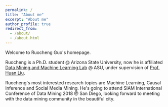 ```yaml
---
permalink: /
title: "About me"
excerpt: "About me"
author_profile: true
redirect_from: 
  - /about/
  - /about.html
---
```

Welcome to Ruocheng Guo's homepage.

Ruocheng is a Ph.D. student @ Arizona State University, now he is affiliated [Data Mining and Machine Learning Lab](http://dmml.asu.edu/) @ ASU, under supervision of [Prof. Huan Liu](http://www.public.asu.edu/~huanliu/).

Ruocheng's most interested research topics are Machine Learning, Causal Inference and Social Media Mining. He's going to attend SIAM International Conference of Data Mining 2018 @ San Diego, looking forward to meeting with the data mining community in the beautiful city.
